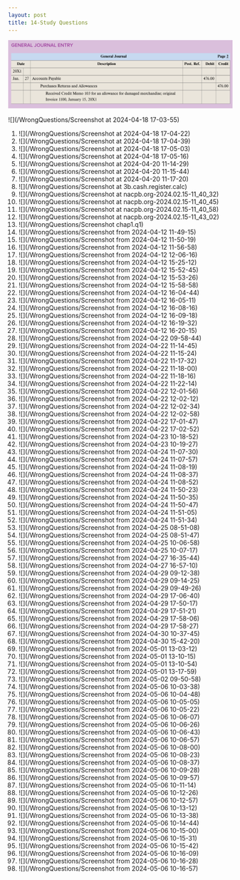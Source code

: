 ```yaml
---
layout: post
title: 14-Study Questions
--- 
```


![](/assets/mc-graw-accounting-course/chap8.purchases/5.purcahse.allowances.redux.png)


![](/WrongQuestions/Screenshot at 2024-04-18 17-03-55)

1. ![](/WrongQuestions/Screenshot at 2024-04-18 17-04-22)
2. ![](/WrongQuestions/Screenshot at 2024-04-18 17-04-39)
3. ![](/WrongQuestions/Screenshot at 2024-04-18 17-05-03)
4. ![](/WrongQuestions/Screenshot at 2024-04-18 17-05-16)
5. ![](/WrongQuestions/Screenshot at 2024-04-20 11-14-29)
6. ![](/WrongQuestions/Screenshot at 2024-04-20 11-15-44)
7. ![](/WrongQuestions/Screenshot at 2024-04-20 11-17-20)
8. ![](/WrongQuestions/Screenshot at 3b.cash.register.calc)
9.  ![](/WrongQuestions/Screenshot at nacpb.org-2024.02.15-11_40_32)
10. ![](/WrongQuestions/Screenshot at nacpb.org-2024.02.15-11_40_45)
11. ![](/WrongQuestions/Screenshot at nacpb.org-2024.02.15-11_40_58)
12. ![](/WrongQuestions/Screenshot at nacpb.org-2024.02.15-11_43_02)
13. ![](/WrongQuestions/Screenshot chap1.q1)
14. ![](/WrongQuestions/Screenshot from 2024-04-12 11-49-15)
15. ![](/WrongQuestions/Screenshot from 2024-04-12 11-50-19)
16. ![](/WrongQuestions/Screenshot from 2024-04-12 11-56-58)
17. ![](/WrongQuestions/Screenshot from 2024-04-12 12-06-16)
18. ![](/WrongQuestions/Screenshot from 2024-04-12 15-25-12)
19. ![](/WrongQuestions/Screenshot from 2024-04-12 15-52-45)
20. ![](/WrongQuestions/Screenshot from 2024-04-12 15-53-26)
21. ![](/WrongQuestions/Screenshot from 2024-04-12 15-58-58)
22. ![](/WrongQuestions/Screenshot from 2024-04-12 16-04-44)
23. ![](/WrongQuestions/Screenshot from 2024-04-12 16-05-11)
24. ![](/WrongQuestions/Screenshot from 2024-04-12 16-08-16)
25. ![](/WrongQuestions/Screenshot from 2024-04-12 16-09-18)
26. ![](/WrongQuestions/Screenshot from 2024-04-12 16-19-32)
27. ![](/WrongQuestions/Screenshot from 2024-04-12 16-20-15)
28. ![](/WrongQuestions/Screenshot from 2024-04-22 09-58-44)
29. ![](/WrongQuestions/Screenshot from 2024-04-22 11-14-45)
30. ![](/WrongQuestions/Screenshot from 2024-04-22 11-15-24)
31. ![](/WrongQuestions/Screenshot from 2024-04-22 11-17-32)
32. ![](/WrongQuestions/Screenshot from 2024-04-22 11-18-00)
33. ![](/WrongQuestions/Screenshot from 2024-04-22 11-18-16)
34. ![](/WrongQuestions/Screenshot from 2024-04-22 11-22-14)
35. ![](/WrongQuestions/Screenshot from 2024-04-22 12-01-56)
36. ![](/WrongQuestions/Screenshot from 2024-04-22 12-02-12)
37. ![](/WrongQuestions/Screenshot from 2024-04-22 12-02-34)
38. ![](/WrongQuestions/Screenshot from 2024-04-22 12-02-58)
39. ![](/WrongQuestions/Screenshot from 2024-04-22 17-01-47)
40. ![](/WrongQuestions/Screenshot from 2024-04-22 17-02-52)
41. ![](/WrongQuestions/Screenshot from 2024-04-23 10-18-52)
42. ![](/WrongQuestions/Screenshot from 2024-04-23 10-19-27)
43. ![](/WrongQuestions/Screenshot from 2024-04-24 11-07-30)
44. ![](/WrongQuestions/Screenshot from 2024-04-24 11-07-57)
45. ![](/WrongQuestions/Screenshot from 2024-04-24 11-08-19)
46. ![](/WrongQuestions/Screenshot from 2024-04-24 11-08-37)
47. ![](/WrongQuestions/Screenshot from 2024-04-24 11-08-52)
48. ![](/WrongQuestions/Screenshot from 2024-04-24 11-50-23)
49. ![](/WrongQuestions/Screenshot from 2024-04-24 11-50-35)
50. ![](/WrongQuestions/Screenshot from 2024-04-24 11-50-47)
51. ![](/WrongQuestions/Screenshot from 2024-04-24 11-51-05)
52. ![](/WrongQuestions/Screenshot from 2024-04-24 11-51-34)
53. ![](/WrongQuestions/Screenshot from 2024-04-25 08-51-08)
54. ![](/WrongQuestions/Screenshot from 2024-04-25 08-51-47)
55. ![](/WrongQuestions/Screenshot from 2024-04-25 10-06-58)
56. ![](/WrongQuestions/Screenshot from 2024-04-25 10-07-17)
57. ![](/WrongQuestions/Screenshot from 2024-04-27 16-35-44)
58. ![](/WrongQuestions/Screenshot from 2024-04-27 16-57-10)
59. ![](/WrongQuestions/Screenshot from 2024-04-29 09-12-38)
60. ![](/WrongQuestions/Screenshot from 2024-04-29 09-14-25)
61. ![](/WrongQuestions/Screenshot from 2024-04-29 09-49-26)
62. ![](/WrongQuestions/Screenshot from 2024-04-29 17-06-40)
63. ![](/WrongQuestions/Screenshot from 2024-04-29 17-50-17)
64. ![](/WrongQuestions/Screenshot from 2024-04-29 17-51-21)
65. ![](/WrongQuestions/Screenshot from 2024-04-29 17-58-06)
66. ![](/WrongQuestions/Screenshot from 2024-04-29 17-58-27)
67. ![](/WrongQuestions/Screenshot from 2024-04-30 10-37-45)
68. ![](/WrongQuestions/Screenshot from 2024-04-30 15-42-20)
69. ![](/WrongQuestions/Screenshot from 2024-05-01 13-03-12)
70. ![](/WrongQuestions/Screenshot from 2024-05-01 13-10-15)
71. ![](/WrongQuestions/Screenshot from 2024-05-01 13-10-54)
72. ![](/WrongQuestions/Screenshot from 2024-05-01 13-17-59)
73. ![](/WrongQuestions/Screenshot from 2024-05-02 09-50-58)
74. ![](/WrongQuestions/Screenshot from 2024-05-06 10-03-38)
75. ![](/WrongQuestions/Screenshot from 2024-05-06 10-04-48)
76. ![](/WrongQuestions/Screenshot from 2024-05-06 10-05-05)
77. ![](/WrongQuestions/Screenshot from 2024-05-06 10-05-22)
78. ![](/WrongQuestions/Screenshot from 2024-05-06 10-06-07)
79. ![](/WrongQuestions/Screenshot from 2024-05-06 10-06-26)
80. ![](/WrongQuestions/Screenshot from 2024-05-06 10-06-43)
81. ![](/WrongQuestions/Screenshot from 2024-05-06 10-06-57)
82. ![](/WrongQuestions/Screenshot from 2024-05-06 10-08-00)
83. ![](/WrongQuestions/Screenshot from 2024-05-06 10-08-23)
84. ![](/WrongQuestions/Screenshot from 2024-05-06 10-08-37)
85. ![](/WrongQuestions/Screenshot from 2024-05-06 10-09-28)
86. ![](/WrongQuestions/Screenshot from 2024-05-06 10-09-57)
87. ![](/WrongQuestions/Screenshot from 2024-05-06 10-11-14)
88. ![](/WrongQuestions/Screenshot from 2024-05-06 10-12-26)
89. ![](/WrongQuestions/Screenshot from 2024-05-06 10-12-57)
90. ![](/WrongQuestions/Screenshot from 2024-05-06 10-13-12)
91. ![](/WrongQuestions/Screenshot from 2024-05-06 10-13-38)
92. ![](/WrongQuestions/Screenshot from 2024-05-06 10-14-44)
93. ![](/WrongQuestions/Screenshot from 2024-05-06 10-15-00)
94. ![](/WrongQuestions/Screenshot from 2024-05-06 10-15-31)
95. ![](/WrongQuestions/Screenshot from 2024-05-06 10-15-42)
96. ![](/WrongQuestions/Screenshot from 2024-05-06 10-16-09)
97. ![](/WrongQuestions/Screenshot from 2024-05-06 10-16-28)
98. ![](/WrongQuestions/Screenshot from 2024-05-06 10-16-57)
    
    